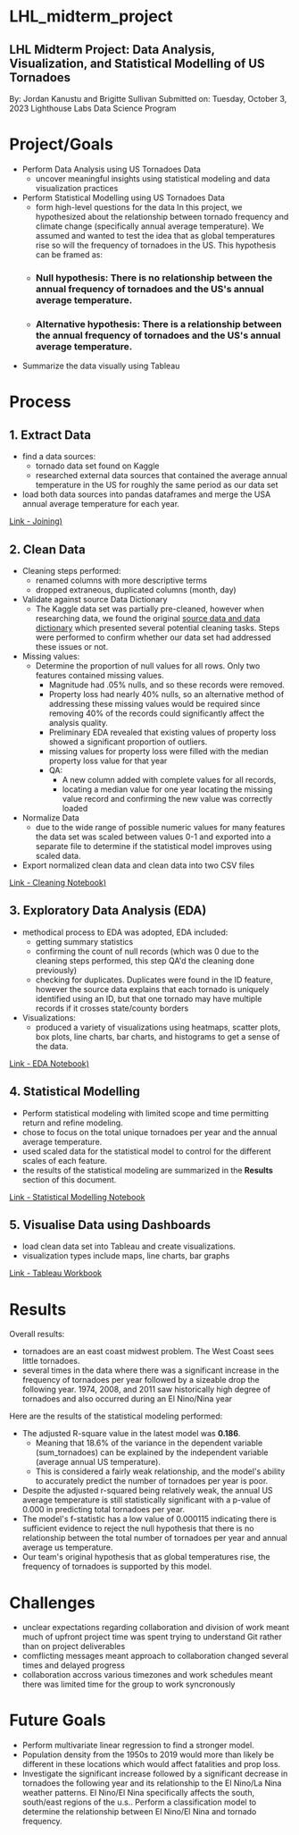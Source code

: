 # LHL_midterm_project
LHL Midterm Project: Data Analysis, Visualization, and Statistical Modelling of US Tornadoes
---

By: Jordan Kanustu and Brigitte Sullivan
Submitted on: Tuesday, October 3, 2023
Lighthouse Labs Data Science Program

# Project/Goals

- Perform Data Analysis using US Tornadoes Data
    - uncover meaningful insights using statistical modeling and data visualization practices
- Perform Statistical Modelling using US Tornadoes Data
    - form high-level questions for the data  In this project, we hypothesized about the relationship between tornado frequency and climate change (specifically annual average temperature). We assumed and wanted to test the idea that as global temperatures rise so will the frequency of tornadoes in the US. This hypothesis can be framed as:
    - ### **Null hypothesis:**  There is no relationship between the annual frequency of tornadoes and the US's annual average temperature. 
    - ### **Alternative hypothesis:** There is a relationship between the annual frequency of tornadoes and the US's annual average temperature.
- Summarize the data visually using Tableau

# Process

## 1. Extract Data 
- find a data sources:
    - tornado data set found on Kaggle 
    - researched external data sources that contained the average annual temperature in the US for roughly the same period as our data set
- load both data sources into pandas dataframes and merge the USA annual average temperature for each year. 

[Link - Joining)](https://github.com/Kanustu/LHL_midterm_project/blob/main/notebooks/1_joining.ipynb)

## 2. Clean Data 
- Cleaning steps performed:
     - renamed columns with more descriptive terms
     - dropped extraneous, duplicated columns (month, day)
- Validate against source Data Dictionary
    - The Kaggle data set was partially pre-cleaned, however when researching data, we found the original [source data and data dictionary](https://www.spc.noaa.gov/wcm/data/SPC_severe_database_description.pdf) which presented several potential cleaning tasks. Steps were performed to confirm whether our data set had addressed these issues or not. 
- Missing values:
    - Determine the proportion of null values for all rows. Only two features contained missing values. 
        - Magnitude had .05% nulls, and so these records were removed. 
        - Property loss had nearly 40% nulls, so an alternative method of addressing these missing values would be required since removing 40% of the records could significantly affect the analysis quality. 
        - Preliminary EDA revealed that existing values of property loss showed a significant proportion of outliers. 
        - missing values for property loss were filled with the median property loss value for that year 
        - QA:
            - A new column added with complete values for all records,  
            - locating a median value for one year locating the missing value record and confirming the new value was correctly loaded
- Normalize Data
    - due to the wide range of possible numeric values for many features the data set was scaled between values 0-1 and exported into a separate file to determine if the statistical model improves using scaled data.
- Export normalized clean data and clean data into two CSV files


[Link - Cleaning Notebook)](https://github.com/Kanustu/LHL_midterm_project/blob/main/notebooks/2_cleaning.ipynb)

## 3. Exploratory Data Analysis (EDA)

- methodical process to EDA was adopted, EDA included:
    - getting summary statistics 
    - confirming the count of null records (which was 0 due to the cleaning steps performed, this step QA'd the cleaning done previously)
    - checking for duplicates. Duplicates were found in the ID feature, however the source data explains that each tornado is uniquely identified using an ID, but that one tornado may have multiple records if it crosses state/county borders
- Visualizations: 
    - produced a variety of visualizations using heatmaps, scatter plots, box plots, line charts, bar charts, and histograms to get a sense of the data. 

[Link - EDA Notebook)](https://github.com/Kanustu/LHL_midterm_project/blob/main/notebooks/3_eda.ipynb)

## 4. Statistical Modelling

- Perform statistical modeling with limited scope and time permitting return and refine modeling. 
- chose to focus on the total unique tornadoes per year and the annual average temperature. 
- used scaled data for the statistical model to control for the different scales of each feature.  
- the results of the statistical modeling are summarized in the **Results** section of this document. 


[Link - Statistical Modelling Notebook](https://github.com/Kanustu/LHL_midterm_project/blob/main/notebooks/4_modelling.ipynb)


## 5. Visualise Data using Dashboards

- load clean data set into Tableau and create visualizations. 
- visualization types include maps, line charts, bar graphs 

[Link - Tableau Workbook](https://github.com/Kanustu/LHL_midterm_project/blob/main/notebooks/4_modelling.ipynb)


# Results
Overall results: 

- tornadoes are an east coast midwest problem. The West Coast sees little tornadoes. 
- several times in the data where there was a significant increase in the frequency of tornadoes per year followed by a sizeable drop the following year. 1974, 2008, and 2011 saw historically high degree of tornadoes and also occurred during an El Nino/Nina year

Here are the results of the statistical modeling performed: 

* The adjusted R-square value in the latest model was **0.186**. 
    * Meaning that 18.6% of the variance in the dependent variable (sum_tornadoes) can be explained by the independent variable (average annual US temperature). 
    * This is considered a fairly weak relationship, and the model's ability to accurately predict the number of tornadoes per year is poor.
* Despite the adjusted r-squared being relatively weak, the annual US average temperature is still statistically significant with a p-value of 0.000 in predicting total tornadoes per year. 
* The model's f-statistic has a low value of 0.000115 indicating there is sufficient evidence to reject the null hypothesis that there is no relationship between the total number of tornadoes per year and annual average us temperature. 
* Our team's original hypothesis that as global temperatures rise, the frequency of tornadoes is supported by this model. 

# Challenges
- unclear expectations regarding collaboration and division of work meant much of upfront project time was spent trying to understand Git rather than on project deliverables
- comflicting messages meant approach to collaboration changed several times and delayed progress
- collaboration accross various timezones and work schedules meant there was limited time for the group to work syncronously



# Future Goals
- Perform multivariate linear regression to find a stronger model.
- Population density from the 1950s to 2019 would more than likely be different in these locations which would affect fatalities and prop loss. 
- Investigate the significant increase followed by a significant decrease in tornadoes the following year and its relationship to the El Nino/La Nina weather patterns. El Nino/El Nina specifically affects the south, south/east regions of the u.s.. Perform a classification model to determine the relationship between El Nino/El Nina and tornado frequency. 